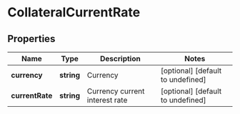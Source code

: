 # CollateralCurrentRate

## Properties

Name | Type | Description | Notes
------------ | ------------- | ------------- | -------------
**currency** | **string** | Currency | [optional] [default to undefined]
**currentRate** | **string** | Currency current interest rate | [optional] [default to undefined]

